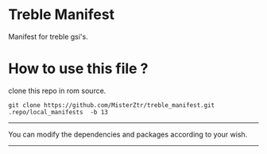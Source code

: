 # Treble Manifest
Manifest for treble gsi's.

#  How to use this file ?

clone this repo in rom source.  
    
    git clone https://github.com/MisterZtr/treble_manifest.git .repo/local_manifests  -b 13
  

------------------------------------------------------

You can modify the dependencies and packages according to your wish.

------------------------------------------------------

